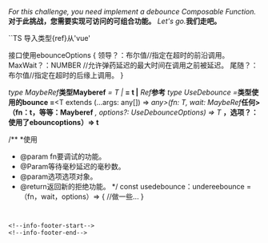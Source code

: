 <!--info-header-start-->
<!--info-header-end-->


<i>For this challenge, you need implement a debounce Composable Function.</i><b>对于此挑战，您需要实现可访问的可组合功能。</b> <i>Let&#39;s go.</i><b>我们走吧。</b>

``TS
导入类型{ref}从&#39;vue&#39;

接口使用ebounceOptions {
领导？：布尔值//指定在超时的前沿调用。
MaxWait？：NUMBER //允许弹药延迟的最大时间在调用之前被延迟。
尾随？：布尔值//指定在超时的后缘上调用。
}

<i>type MaybeRef</i><b>类型Mayberef</b><T> <i>= T |</i> <b>= t |</b> <i>Ref</i><b>参考</b><T>
<i>type UseDebounce =</i><b>类型使用的bounce =</b><T extends (...args: any[]) => <i>any&gt;(fn: T, wait: MaybeRef</i><b>任何&gt;（fn：t，等等：Mayberef</b><number> <i>, options?: UseDebounceOptions) =&gt; T</i> <b>，选项？：使用了ebouncoptions）=&gt; t</b>

/**
*使用
* @param fn要调试的功能。
* @Param等待毫秒延迟的毫秒数。
* @param选项选项对象。
* @return返回新的拒绝功能。
*/
const usedebounce：undereebounce =（fn，wait，options）=&gt; {
//做一些...
}
````````


<!--info-footer-start-->
<!--info-footer-end-->
